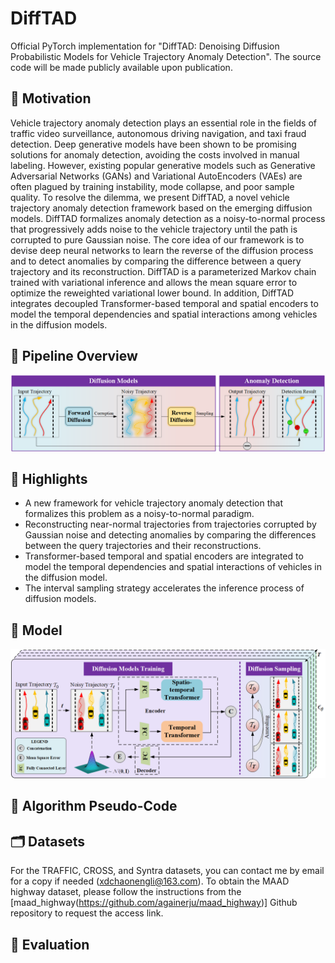 # DiffTAD
Official PyTorch implementation for "DiffTAD: Denoising Diffusion Probabilistic Models for Vehicle Trajectory Anomaly Detection". The source code will be made publicly available upon publication.

## 🎯 Motivation
Vehicle trajectory anomaly detection plays an essential role in the fields of traffic video surveillance, autonomous driving navigation, and taxi fraud detection. Deep generative models have been shown to be promising solutions for anomaly detection, avoiding the costs involved in manual labeling. However, existing popular generative models such as Generative Adversarial Networks (GANs) and Variational AutoEncoders (VAEs) are often plagued by training instability, mode collapse, and poor sample quality. To resolve the dilemma, we present DiffTAD, a novel vehicle trajectory anomaly detection framework based on the emerging diffusion models. DiffTAD formalizes anomaly detection as a noisy-to-normal process that progressively adds noise to the vehicle trajectory until the path is corrupted to pure Gaussian noise. The core idea of our framework is to devise deep neural networks to learn the reverse of the diffusion process and to detect anomalies by comparing the difference between a query trajectory and its reconstruction. DiffTAD is a parameterized Markov chain trained with variational inference and allows the mean square error to optimize the reweighted variational lower bound. In addition, DiffTAD integrates decoupled Transformer-based temporal and spatial encoders to model the temporal dependencies and spatial interactions among vehicles in the diffusion models.

## 📌 Pipeline Overview
![image](https://github.com/Psychic-DL/DiffTAD/blob/ea7bcbc196c7aa552e561ec038a6b598cd9b5609/figs/pipeline.png)

## 🚀 Highlights
- A new framework for vehicle trajectory anomaly detection that formalizes this problem as a noisy-to-normal paradigm.
- Reconstructing near-normal trajectories from trajectories corrupted by Gaussian noise and detecting anomalies by comparing the differences between the query trajectories and their reconstructions.
- Transformer-based temporal and spatial encoders are integrated to model the temporal dependencies and spatial interactions of vehicles in the diffusion model.
- The interval sampling strategy accelerates the inference process of diffusion models.

## 🔧 Model
![image](https://github.com/Psychic-DL/DiffTAD/blob/9ce8b7d144e4355d919c2d9fb0d419c67777adb4/figs/difftad.png)

## 📜 Algorithm Pseudo-Code

## 🗂️ Datasets
For the TRAFFIC, CROSS, and Syntra datasets, you can contact me by email for a copy if needed (xdchaonengli@163.com). To obtain the MAAD highway dataset, please follow the instructions from the [maad_highway(https://github.com/againerju/maad_highway)] Github repository to request the access link.

## 🔑 Evaluation
